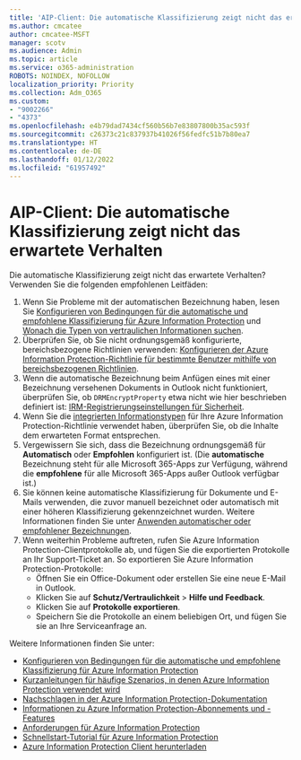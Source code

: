 ```yaml
---
title: 'AIP-Client: Die automatische Klassifizierung zeigt nicht das erwartete Verhalten'
ms.author: cmcatee
author: cmcatee-MSFT
manager: scotv
ms.audience: Admin
ms.topic: article
ms.service: o365-administration
ROBOTS: NOINDEX, NOFOLLOW
localization_priority: Priority
ms.collection: Adm_O365
ms.custom:
- "9002266"
- "4373"
ms.openlocfilehash: e4b79dad7434cf560b56b7e83807800b35ac593f
ms.sourcegitcommit: c26373c21c837937b41026f56fedfc51b7b80ea7
ms.translationtype: HT
ms.contentlocale: de-DE
ms.lasthandoff: 01/12/2022
ms.locfileid: "61957492"
---
```

# <a name="automatic-classification-not-behaving-as-expected-with-the-aip-client"></a>AIP-Client: Die automatische Klassifizierung zeigt nicht das erwartete Verhalten

Die automatische Klassifizierung zeigt nicht das erwartete Verhalten? Verwenden Sie die folgenden empfohlenen Leitfäden:

1. Wenn Sie Probleme mit der automatischen Bezeichnung haben, lesen Sie [Konfigurieren von Bedingungen für die automatische und empfohlene Klassifizierung für Azure Information Protection](https://docs.microsoft.com/azure/information-protection/configure-policy-classification) und [Wonach die Typen von vertraulichen Informationen suchen](https://docs.microsoft.com/microsoft-365/compliance/sensitive-information-type-entity-definitions).
2. Überprüfen Sie, ob Sie nicht ordnungsgemäß konfigurierte, bereichsbezogene Richtlinien verwenden: [Konfigurieren der Azure Information Protection-Richtlinie für bestimmte Benutzer mithilfe von bereichsbezogenen Richtlinien](https://docs.microsoft.com/azure/information-protection/configure-policy-scope).
3. Wenn die automatische Bezeichnung beim Anfügen eines mit einer Bezeichnung versehenen Dokuments in Outlook nicht funktioniert, überprüfen Sie, ob `DRMEncryptProperty` etwa nicht wie hier beschrieben definiert ist: [IRM-Registrierungseinstellungen für Sicherheit](https://docs.microsoft.com/deployoffice/security/protect-sensitive-messages-and-documents-by-using-irm-in-office#office-2016-irm-registry-key-options).
4. Wenn Sie die [integrierten Informationstypen](https://support.office.com/article/What-the-sensitive-information-types-look-for-fd505979-76be-4d9f-b459-abef3fc9e86b) für Ihre Azure Information Protection-Richtlinie verwendet haben, überprüfen Sie, ob die Inhalte dem erwarteten Format entsprechen.
5. Vergewissern Sie sich, dass die Bezeichnung ordnungsgemäß für **Automatisch** oder **Empfohlen** konfiguriert ist. (Die **automatische** Bezeichnung steht für alle Microsoft 365-Apps zur Verfügung, während die **empfohlene** für alle Microsoft 365-Apps außer Outlook verfügbar ist.)
6. Sie können keine automatische Klassifizierung für Dokumente und E-Mails verwenden, die zuvor manuell bezeichnet oder automatisch mit einer höheren Klassifizierung gekennzeichnet wurden.  Weitere Informationen finden Sie unter [Anwenden automatischer oder empfohlener Bezeichnungen](https://docs.microsoft.com/azure/information-protection/configure-policy-classification#how-automatic-or-recommended-labels-are-applied).
7. Wenn weiterhin Probleme auftreten, rufen Sie Azure Information Protection-Clientprotokolle ab, und fügen Sie die exportierten Protokolle an Ihr Support-Ticket an. So exportieren Sie Azure Information Protection-Protokolle:
    - Öffnen Sie ein Office-Dokument oder erstellen Sie eine neue E-Mail in Outlook.
    - Klicken Sie auf **Schutz/Vertraulichkeit** > **Hilfe und Feedback**.
    - Klicken Sie auf **Protokolle exportieren**.
    - Speichern Sie die Protokolle an einem beliebigen Ort, und fügen Sie sie an Ihre Serviceanfrage an.

Weitere Informationen finden Sie unter:

- [Konfigurieren von Bedingungen für die automatische und empfohlene Klassifizierung für Azure Information Protection](https://docs.microsoft.com/azure/information-protection/configure-policy-classification)
- [Kurzanleitungen für häufige Szenarios, in denen Azure Information Protection verwendet wird](https://docs.microsoft.com/azure/information-protection/how-to-guides)
- [Nachschlagen in der Azure Information Protection-Dokumentation](https://docs.microsoft.com/azure/information-protection/what-is-information-protection)
- [Informationen zu Azure Information Protection-Abonnements und -Features](https://azure.microsoft.com/pricing/details/information-protection)
- [Anforderungen für Azure Information Protection](https://docs.microsoft.com/azure/information-protection/get-started/requirements)
- [Schnellstart-Tutorial für Azure Information Protection](https://docs.microsoft.com/azure/information-protection/get-started/infoprotect-quick-start-tutorial)
- [Azure Information Protection Client herunterladen](https://www.microsoft.com/download/details.aspx?id=53018)
